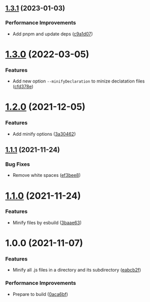 ## [1.3.1](https://github.com/Randagio13/minimize-js/compare/v1.3.0...v1.3.1) (2023-01-03)


### Performance Improvements

* Add pnpm and update deps ([c9a1d07](https://github.com/Randagio13/minimize-js/commit/c9a1d07f53362e86d08bda01cb9a265ee0ea8126))

# [1.3.0](https://github.com/Randagio13/minimize-js/compare/v1.2.0...v1.3.0) (2022-03-05)


### Features

* Add new option `--minifyDeclaration` to minize declatation files ([cfd378e](https://github.com/Randagio13/minimize-js/commit/cfd378e0e782977a4a0bf48fdba95b61aa39162f))

# [1.2.0](https://github.com/Randagio13/minimize-js/compare/v1.1.1...v1.2.0) (2021-12-05)


### Features

* Add minify options ([3a30462](https://github.com/Randagio13/minimize-js/commit/3a30462a66b68f514a8568da9d355384253d21db))

## [1.1.1](https://github.com/Randagio13/minimize-js/compare/v1.1.0...v1.1.1) (2021-11-24)


### Bug Fixes

* Remove white spaces ([ef3bee8](https://github.com/Randagio13/minimize-js/commit/ef3bee88b80aeedacfc566267de8cc19d43be1fd))

# [1.1.0](https://github.com/Randagio13/minimize-js/compare/v1.0.0...v1.1.0) (2021-11-24)


### Features

* Minify files by esbuild ([3baae63](https://github.com/Randagio13/minimize-js/commit/3baae63609c5a55e8fdc18da38dc586b8aa8702f))

# 1.0.0 (2021-11-07)


### Features

* Minify all .js files in a directory and its subdirectory ([eabcb2f](https://github.com/Randagio13/minimize-js/commit/eabcb2fbe275fca819439a8a397341951c84365f))


### Performance Improvements

* Prepare to build ([0aca6bf](https://github.com/Randagio13/minimize-js/commit/0aca6bfb36c6616fbd1c413070420482adfb0cfa))
